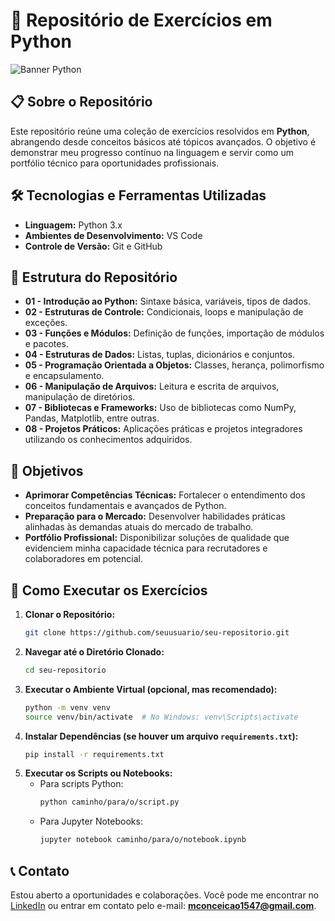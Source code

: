 # 🐍 Repositório de Exercícios em Python

![Banner Python](https://www.python.org/static/community_logos/python-logo.png)

## 📋 Sobre o Repositório

Este repositório reúne uma coleção de exercícios resolvidos em **Python**, abrangendo desde conceitos básicos até tópicos avançados. O objetivo é demonstrar meu progresso contínuo na linguagem e servir como um portfólio técnico para oportunidades profissionais.

## 🛠️ Tecnologias e Ferramentas Utilizadas

- **Linguagem:** Python 3.x
- **Ambientes de Desenvolvimento:** VS Code
- **Controle de Versão:** Git e GitHub

## 📂 Estrutura do Repositório

- **01 - Introdução ao Python:** Sintaxe básica, variáveis, tipos de dados.
- **02 - Estruturas de Controle:** Condicionais, loops e manipulação de exceções.
- **03 - Funções e Módulos:** Definição de funções, importação de módulos e pacotes.
- **04 - Estruturas de Dados:** Listas, tuplas, dicionários e conjuntos.
- **05 - Programação Orientada a Objetos:** Classes, herança, polimorfismo e encapsulamento.
- **06 - Manipulação de Arquivos:** Leitura e escrita de arquivos, manipulação de diretórios.
- **07 - Bibliotecas e Frameworks:** Uso de bibliotecas como NumPy, Pandas, Matplotlib, entre outras.
- **08 - Projetos Práticos:** Aplicações práticas e projetos integradores utilizando os conhecimentos adquiridos.

## 🎯 Objetivos

- **Aprimorar Competências Técnicas:** Fortalecer o entendimento dos conceitos fundamentais e avançados de Python.
- **Preparação para o Mercado:** Desenvolver habilidades práticas alinhadas às demandas atuais do mercado de trabalho.
- **Portfólio Profissional:** Disponibilizar soluções de qualidade que evidenciem minha capacidade técnica para recrutadores e colaboradores em potencial.

## 🚀 Como Executar os Exercícios

1. **Clonar o Repositório:**
   ```bash
   git clone https://github.com/seuusuario/seu-repositorio.git
   ```
2. **Navegar até o Diretório Clonado:**
   ```bash
   cd seu-repositorio
   ```
3. **Executar o Ambiente Virtual (opcional, mas recomendado):**
   ```bash
   python -m venv venv
   source venv/bin/activate  # No Windows: venv\Scripts\activate
   ```
4. **Instalar Dependências (se houver um arquivo `requirements.txt`):**
   ```bash
   pip install -r requirements.txt
   ```
5. **Executar os Scripts ou Notebooks:**
   - Para scripts Python:
     ```bash
     python caminho/para/o/script.py
     ```
   - Para Jupyter Notebooks:
     ```bash
     jupyter notebook caminho/para/o/notebook.ipynb
     ```

## 📞 Contato

Estou aberto a oportunidades e colaborações. Você pode me encontrar no [LinkedIn](www.linkedin.com/in/matheusfernandesconceicao) ou entrar em contato pelo e-mail: **mconceicao1547@gmail.com**.
